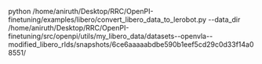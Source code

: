 python /home/aniruth/Desktop/RRC/OpenPI-finetuning/examples/libero/convert_libero_data_to_lerobot.py   --data_dir /home/aniruth/Desktop/RRC/OpenPI-finetuning/src/openpi/utils/my_libero_data/datasets--openvla--modified_libero_rlds/snapshots/6ce6aaaaabdbe590b1eef5cd29c0d33f14a08551/


